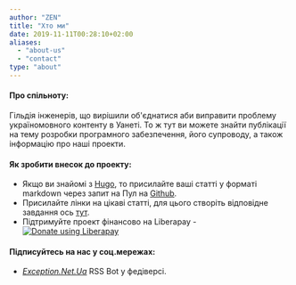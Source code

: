 ```yaml
---
author: "ZEN"
title: "Хто ми"
date: 2019-11-11T00:28:10+02:00
aliases:
  - "about-us"
  - "contact"
type: "about"
---
```


#### Про спільноту:

Гільдія інженерів, що вирішили об'єднатися аби виправити проблему україномовного контенту в Уанеті. То ж тут ви можете знайти публікації на тему розробки програмного забезпечення, його супроводу, а також інформацію про наші проекти.

#### Як зробити внесок до проекту:
- Якщо ви знайомі з [Hugo](https://gohugo.io/documentation/), то присилайте ваші статті у форматі markdown через запит на Пул на [Github](https://github.com/uanet-exception/exception.net.ua/pulls).
- Присилайте лінки на цікаві статті, для цього створіть відповідне завдання ось [тут](https://github.com/uanet-exception/exception.net.ua/issues).
- Підтримуйте проект фінансово на Liberapay - [![Donate using Liberapay](/images/donate.svg "Donate using Liberapay")](https://liberapay.com/ZEN/donate)

#### Підписуйтесь на нас у соц.мережах:
- [*Exception.Net.Ua*](https://social.net.ua/exception) RSS Bot у федіверсі.


</br>
